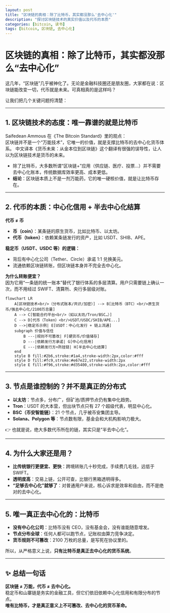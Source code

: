 ```yaml
---
layout: post
title: "区块链的真相：除了比特币，其实都没那么'去中心化'"
description: "探讨区块链技术的真实价值以及代币的本质"
categories: [bitcoin, 读书]
tags: [bitcoin, 区块链, 去中心化]
---
```


# 区块链的真相：除了比特币，其实都没那么“去中心化”

这几年，“区块链”几乎被神化了。无论是金融科技圈还是朋友圈，大家都在说：区块链能改变一切，代币就是未来。可真相真的是这样吗？

让我们把几个关键问题捋清楚：

---

## 1. 区块链技术的态度：唯一靠谱的就是比特币

Saifedean Ammous 在《The Bitcoin Standard》里的观点：  
区块链并不是一个“万能技术”，它唯一的价值，就是支撑比特币的去中心化货币体系。 中文译本《货币未来：从金本位到区块链》这个翻译有很强的误导性，让人以为区块链技术是货币的未来。

- 除了比特币，大多数所谓“区块链+”应用（供应链、医疗、投票…）并不需要去中心化账本，传统数据库效率更高、成本更低。  
- **结论**：区块链本质上不是一剂万能药，它的唯一硬核价值，就是让比特币存在。

---

## 2. 代币的本质：中心化信用 + 半去中心化结算

**代币 ≠ 币**

- **币（coin）**：某条链的原生货币，比如比特币、以太坊。  
- **代币（token）**：依赖某条链发行的资产，比如 USDT、SHIB、APE。  

**稳定币（USDT、USDC 等）的逻辑：**

- 背后有中心化公司（Tether、Circle）承诺 1:1 兑换美元。  
- 流通依赖区块链转账，但区块链本身并不完全去中心化。  

**为什么转账便宜？**  
因为它用“一条链的统一账本”替代了银行体系的多层清算。用户只需要链上确认一次，而不用经过 SWIFT、清算所、央行多层级对账。 
```mermaid
flowchart LR
    A[区块链技术<br/>（分布式账本/共识/加密）] --> B[比特币（BTC）<br/>原生货币/强去中心化/2100万总量]
    A --> C[智能合约平台<br/>（如以太坊/Tron/BSC…）]
    C --> D[代币（Token）<br/>USDT/USDC/SHIB/APE...]
    D -->|稳定币示例| E[USDT：中心化发行 + 链上流通]
    subgraph 价值与信任
        B ---|规则不可篡改| F[硬货币/价值储存]
        D ---|依赖发行方承诺| G[中心化信用]
        E ---|依赖发行方+所挂链| H[半去中心化结算]
    end
    style B fill:#2b6,stroke:#1a4,stroke-width:2px,color:#fff
    style D fill:#fc9,stroke:#e67e22,stroke-width:2px
    style E fill:#f96,stroke:#d35400,stroke-width:2px,color:#fff

```
---

## 3. 节点是谁控制的？并不是真正的分布式

- **以太坊**：节点多，分布广，但矿池/质押节点仍有集中化趋势。  
- **Tron**：USDT 的大本营，但出块节点只有 27 个超级代表，明显中心化。  
- **BSC（币安智能链）**：21 个节点，几乎被币安集团主导。  
- **Solana、Polygon 等**：节点数有限，基金会和大机构影响力极大。  

👉 也就是说，绝大多数代币所在的链，其实只是“半去中心化”。

---

## 4. 为什么大家还是用？

- **比传统银行更便宜、更快**：跨境转账几十秒完成，手续费几毛钱，远低于 SWIFT。  
- **透明度高**：交易上链，公开可查，比银行黑箱透明得多。  
- **“足够去中心化”就够了**：对普通用户来说，核心诉求是效率和自由，而不是绝对的去中心化。  

---

## 5. 唯一真正去中心化的：比特币

- **没有中心化公司**：比特币没有 CEO，没有基金会，没有谁能随意增发。  
- **节点分布全球**：任何人都可以跑节点，记账权由算力竞争决定。  
- **货币规则不可篡改**：2100 万枚的总量，是写死在协议里的。  

所以，从严格意义上说，**只有比特币是真正去中心化的货币系统**。  

---

## ✨ 总结一句话

**区块链 ≠ 万能，代币 ≠ 去中心化。**  
稳定币和山寨链是务实的金融工具，但它们依旧依赖中心化信用和有限分布的节点。  
**唯有比特币，才是真正意义上不可篡改、去中心化的货币革命。**


